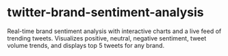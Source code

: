 # twitter-brand-sentiment-analysis
Real-time brand sentiment analysis with interactive charts and a live feed of trending tweets. Visualizes positive, neutral, negative sentiment, tweet volume trends, and displays top 5 tweets for any brand.

